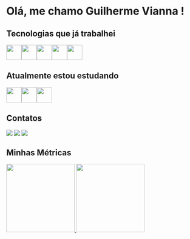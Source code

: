 
# Olá, me chamo Guilherme Vianna ! 

## Tecnologias que já trabalhei
<img loading="lazy"  src="https://cdn.jsdelivr.net/gh/devicons/devicon/icons/csharp/csharp-original.svg" width="40" height="40" /><img  loading="lazy" src="https://cdn.jsdelivr.net/gh/devicons/devicon/icons/dotnetcore/dotnetcore-original.svg" width="40" height="40"/><img loading="lazy"  src="https://cdn.jsdelivr.net/gh/devicons/devicon/icons/c/c-original.svg" width="40" height="40"/><img loading="lazy"  src="https://cdn.jsdelivr.net/gh/devicons/devicon/icons/java/java-original.svg" width="40" height="40"/><img loading="lazy"  src="https://cdn.jsdelivr.net/gh/devicons/devicon/icons/unity/unity-original.svg" width="40" height="40"/>

## Atualmente estou estudando
<img loading="lazy" src="https://cdn.jsdelivr.net/gh/devicons/devicon/icons/react/react-original.svg" width="40" height="40"/><img loading="lazy" src="https://cdn.jsdelivr.net/gh/devicons/devicon/icons/javascript/javascript-original.svg" width="40" height="40"/><img loading="lazy" src="https://cdn.jsdelivr.net/gh/devicons/devicon/icons/androidstudio/androidstudio-original.svg" width="40" height="40"/>

## Contatos
<a href="https://www.instagram.com/guilhermevianna45/" target="_blank"><img loading="lazy" src="https://img.shields.io/badge/-Instagram-%23E4405F?style=for-the-badge&logo=instagram&logoColor=white" target="_blank"></a>
<a href = "mailto:mataveli91@gmail.com"><img loading="lazy" src="https://img.shields.io/badge/Gmail-D14836?style=for-the-badge&logo=gmail&logoColor=white" target="_blank"></a>
<a href="https://www.linkedin.com/in/guilherme-vianna-838053201/" target="_blank"><img loading="lazy" src="https://img.shields.io/badge/-LinkedIn-%230077B5?style=for-the-badge&logo=linkedin&logoColor=white" target="_blank"></a> 

 ## Minhas Métricas 
 <div>
<a href="https://github.com/Guilherme-Vianna">
<img loading="lazy" height="180em" src="https://github-readme-stats.vercel.app/api/top-langs/?username=Guilherme-Vianna&layout=compact&langs_count=7&theme=tokyonigh"/>
<img loading="lazy" height="180em" src="https://github-readme-stats.vercel.app/api?username=Guilherme-Vianna&show_icons=true&theme=tokyonigh&include_all_commits=true&count_private=true"/>
 </div>

